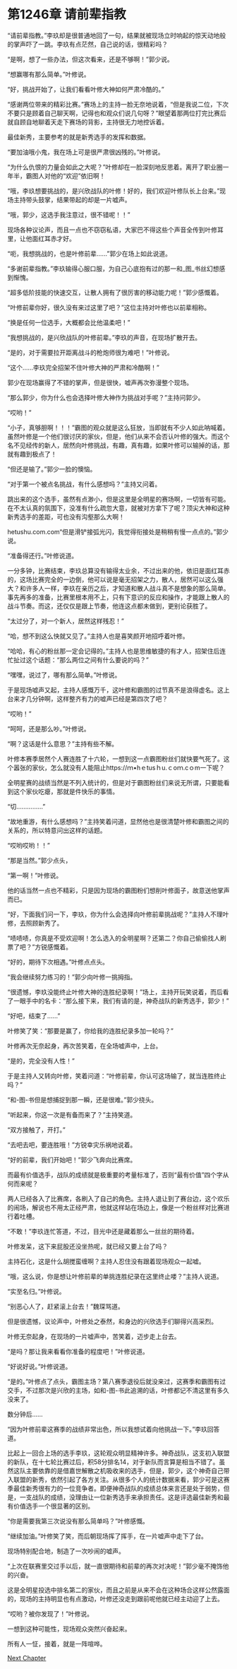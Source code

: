 # 第1246章 请前辈指教

“请前辈指教。”李玖却是很普通地回了一句，结果就被现场立时响起的惊天动地般的掌声吓了一跳。李玖有点茫然，自己说的话，很精彩吗？

“是啊，想了一些办法，但这次看来，还是不够啊！”郭少说。

“想赢哪有那么简单。”叶修说。

“好，挑战开始了，让我们看看叶修大神如何严肃冷酷的。”

“感谢两位带来的精彩比赛。”赛场上的主持一脸无奈地说着，“但是我说二位，下次不要只是顾着自己聊天啊，记得也和观众们说几句呀？”眼望着那两位打完比赛后就自顾自地聊着天走下赛场的背影，主持很无力地控诉着。

最佳新秀，主要参考的就是新秀选手的发挥和数据。

“要加油哦小鬼，我在场上可是很严肃很凶残的。”叶修说。

“为什么仇恨的力量会如此之大呢？”叶修却在一脸深刻地反思着。离开了职业圈一年半，霸图人对他的“欢迎”依旧啊！

“哦，李玖想要挑战的，是兴欣战队的叶修！好的，我们欢迎叶修队长上台来。”现场主持带头鼓掌，结果带起的却是一片嘘声。

“哦，郭少，这选手我注意过，很不错呢！！”

现场各种议论声，而且一点也不窃窃私语，大家巴不得这些个声音全传到叶修耳里，让他面红耳赤才好。

“呃，我想挑战的，也是叶修前辈……”郭少在场上如此说道。

“多谢前辈指教。”李玖输得心服口服，为自己心底抱有过的那一和_图_书丝幻想感到惭愧。

“超多低阶技能的快速交互，让散人拥有了很厉害的移动能力呢！”郭少感慨着。

“叶修前辈你好，很久没有来过这里了吧？”这位主持对叶修也以前辈相称。

“换是任何一位选手，大概都会比他温柔吧！”

“我想挑战的，是兴欣战队的叶修前辈。”李玖的声音，在现场扩散开去。

“是的，对于需要拉开距离战斗的枪炮师很为难吧！”叶修说。

“这个……李玖完全招架不住叶修大神的严肃和冷酷啊！”

郭少在现场赢得了不错的掌声，但是很快，嘘声再次弥漫整个现场。

“那么郭少，你为什么也会选择叶修大神作为挑战对手呢？”主持问郭少。

“哎哟！”

“小子，真够胆啊！！！”霸图的观众就是这么狂放，当即就有不少人如此呐喊着。虽然叶修是一个他们很讨厌的家伙，但是，他们从来不会否认叶修的强大。而这个名不见经传的新人，居然向叶修挑战，有趣，真有趣，如果叶修可以输掉的话，那就有趣到极点了！

“但还是输了。”郭少一脸的懊恼。

“对于第一个被点名挑战，有什么感想吗？”主持又问着。

跳出来的这个选手，虽然有点渺小，但是这里是全明星的赛场啊，一切皆有可能。在不太认真的氛围下，没准有什么疏忽大意，就被对方拿下了呢？顶尖大神和这种新秀选手的差距，可也没有沟壑那么大啊！

hetushu.com.com“但是滑铲接弧光闪，我觉得衔接处是稍稍有慢一点点的。”郭少说。

“准备得还行。”叶修说道。

一分多钟，比赛结束，李玖总算没有输得太业余，不过出来的他，依旧是面红耳赤的，这场比赛完全的一边倒，他可以说是毫无招架之力，散人，居然可以这么强大？和许多人一样，李玖在亲历之后，才知道和散人战斗真不是想象的那么简单。事先再多的准备，比赛里根本用不上，只有下意识的反应和操作，才能跟上散人的战斗节奏。而这，还仅仅是跟上节奏，他连这点都未做到，更别论获胜了。

“太过分了，对一个新人，居然这样残忍！”

“哈，想不到这么快就又见了。”主持人也是喜笑颜开地招呼着叶修。

“哈哈，有心的粉丝那一定会记得的。”主持人也是思维敏捷的有才人，招架住后连忙扯过这个话题：“那么两位之间有什么要说的吗？”

“嘿嘿，说过了，哪有那么简单。”叶修说。

于是现场嘘声又起，主持人感慨万千，这叶修和霸图的过节真不是浪得虚名。这上台来才几分钟啊，这样整齐有力的嘘声已经是第四次了吧？

“哎哟！”

“呵呵，还是那么吵。”叶修说。

“啊？这话是什么意思？”主持有些不解。

叶修本赛季居然个人赛连胜了十六轮，一想到这一点霸图粉丝们就快要气死了。这个嚣张的家伙，怎么就没有人能阻止https://ｍ•hｅtusｈu.ｃoｍ.cｏm一下呢？

全明星赛的战绩当然是不列入统计的，但是对于霸图粉丝们来说无所谓，只要能看到这个家伙吃瘪，那就是件快乐的事情。

“切……………”

“故地重游，有什么感想吗？”主持笑着问道，显然他也是很清楚叶修和霸图之间的关系的，所以特意问出这样的话题。

“哎哟哎哟！！”

“那是当然。”郭少点头，

“第一啊！”叶修说。

他的话当然一点也不精彩，只是因为现场的霸图粉们想削叶修面子，故意送他掌声而已。

“好，下面我们问一下，李玖，你为什么会选择向叶修前辈挑战呢？”主持人不理叶修，去照顾新秀了。

“啧啧啧，你真是不受欢迎啊！怎么选入的全明星啊？还第二？你自己偷偷找人刷票了吧？”方锐感慨着。

“好的，期待下次相遇。”叶修点点头。

“我会继续努力练习的！”郭少向叶修一挑拇指。

“很遗憾，李玖没能终止叶修大神的连胜纪录啊！”场上，主持开玩笑说着，而后看了一眼手中的名卡：“那么接下来，我们有请的是，神奇战队的新秀选手，郭少！”

“好吧，结束了……”

叶修笑了笑：“那要是赢了，你给我的连胜纪录多加一轮吗？”

叶修再次无奈起身，再次苦笑着，在全场嘘声中，上台。

“是的，完全没有人性！”

于是主持人又转向叶修，笑着问道：“叶修前辈，你认可这场输了，就当连胜终止吗？”

“和-图-书但是想捕捉到那一瞬，还是很难。”郭少挠头。

“听起来，你这一次是有备而来了？”主持笑道。

“双方接触了，开打。”

“去吧去吧，要连胜哦！”方锐幸灾乐祸地说着。

“好的前辈，我们开始吧！”郭少飞奔向比赛席。

而最有价值选手，战队的成绩就是极重要的考量标准了，否则“最有价值”四个字从何而来呢？

两人已经各入了比赛席，各刷入了自己的角色。主持人退让到了赛台边，这个欢乐的闹场，解说也不用太正经严肃，他就这样站在场边上，像是一个粉丝样对比赛进行着吐槽。

“不敢！”李玖连忙答道，不过，目光中还是藏着那么一丝丝的期待着。

叶修发呆，这下来屁股还没坐热呢，就已经又要上台了吗？

主持石化，这是什么胡搅蛮缠啊？主持人忍住没有跟着现场观众一起嘘。

“哦，这么说，你是想让叶修前辈的单挑连胜纪录在这里终止喽？”主持人说道。

“实至名归。”叶修说。

“别恶心人了，赶紧滚上台去！”魏琛骂道。

但是很遗憾，议论声中，叶修处之泰然，和身边的兴欣选手们聊得兴高采烈。

叶修无奈起身，在现场的一片嘘声中，苦笑着，迈步走上台去。

“是吗？那让我来看看你准备的程度吧！”叶修说道。

“好说好说。”叶修说道。

“是的。”叶修点了点头，霸图主场？第八赛季退役后就没来过，这赛季和霸图有过交手，不过那次是兴欣的主场，如和-图-书此追溯的话，叶修都记不清这里有多久没来了。

数分钟后……

“因为叶修前辈这赛季的战绩非常出色，所以我想试着向他挑战一下。”李玖回答道。

比起上一回合上场的选手李玖，这轮观众明显精神许多。神奇战队，这支初入联盟的新队，在十七轮比赛过后，积58分排名14，对于新队而言算是相当不错了。虽然这队主要依靠的是借嘉世解散之机吸收来的选手，但是，郭少，这个神奇自己带入联盟的新秀，依然引起了各方关注。从很多个人的统计数据来看，郭少可是这赛季最佳新秀很有力的一位竞争者。即便神奇战队的成绩总体来言还是处于弱势，但是，一支战队的成绩，没理由让一位新秀选手来承担责任。这是评选最佳新秀和最有价值选手一个很显著的区别。

“你是需要我第三次说没有那么简单吗？”叶修感慨。

“继续加油。”叶修笑了笑，而后朝现场挥了挥手，在一片嘘声中走下了台。

现场特别配合地，制造了一次吵闹的嘘声。

“上次在联赛里交过手以后，就一直很期待和前辈的再次对决呢！”郭少毫不掩饰他的兴奋。

这是全明星投选中排名第二的家伙，而且之前是从来不会在这种场合这样公然露面的，现场的主持明显也有点激动，叶修还没走到跟前呢他就已经主动迎了上去。

“哎哟？被你发现了！”叶修说。

一想到这种可能性，现场观众突然兴奋起来。

所有人一怔，接着，就是一阵喧哗。



[Next Chapter](%E7%AC%AC1247%E7%AB%A0%20%E6%B2%A1%E5%AE%8C%E4%BA%86.md)